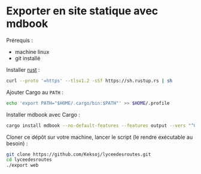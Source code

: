# Exporter en site statique avec mdbook

Prérequis :
* machine linux
* git installé

Installer [rust](https://www.rust-lang.org/learn/get-started) :

```sh
curl --proto '=https' --tlsv1.2 -sSf https://sh.rustup.rs | sh
```

Ajouter Cargo au `PATH` :

```sh
echo 'export PATH="$HOME/.cargo/bin:$PATH"' >> $HOME/.profile

```

Installer mdbook avec Cargo :

```sh
cargo install mdbook --no-default-features --features output --vers "^0.1.0"
```


Cloner ce dépôt sur votre machine, lancer le script (le rendre exécutable au besoin) :

```sh
git clone https://github.com/Keksoj/lyceedesroutes.git
cd lyceedesroutes
./export web
```
